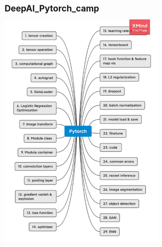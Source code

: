# DeepAI_Pytorch_camp

![alt text](https://github.com/xfsm1912/DeepAI_Pytorch_camp/blob/develop/Pytorch.png)

